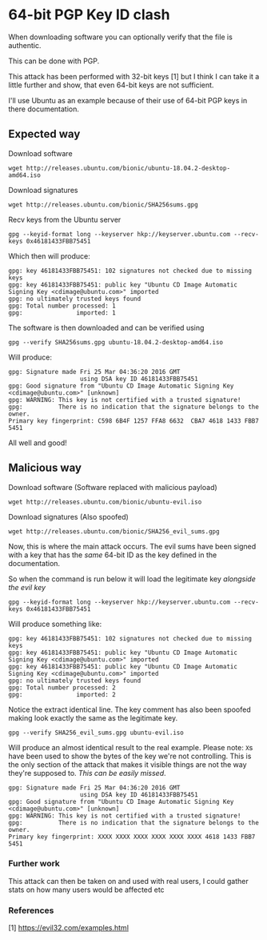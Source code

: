 # 64-bit PGP Key ID clash

When downloading software you can optionally verify that the file is authentic.

This can be done with PGP.

This attack has been performed with 32-bit keys [1] but I think I can take it a little further and show, that even 64-bit keys
are not sufficient. 

I'll use Ubuntu as an example because of their use of 64-bit PGP keys in there documentation.

## Expected way

Download software 
```
wget http://releases.ubuntu.com/bionic/ubuntu-18.04.2-desktop-amd64.iso
```

Download signatures
```
wget http://releases.ubuntu.com/bionic/SHA256sums.gpg
```

Recv keys from the Ubuntu server
```
gpg --keyid-format long --keyserver hkp://keyserver.ubuntu.com --recv-keys 0x46181433FBB75451
```

Which then will produce:
```
gpg: key 46181433FBB75451: 102 signatures not checked due to missing keys
gpg: key 46181433FBB75451: public key "Ubuntu CD Image Automatic Signing Key <cdimage@ubuntu.com>" imported
gpg: no ultimately trusted keys found
gpg: Total number processed: 1
gpg:               imported: 1
```

The software is then downloaded and can be verified using
```
gpg --verify SHA256sums.gpg ubuntu-18.04.2-desktop-amd64.iso
```

Will produce:

```
gpg: Signature made Fri 25 Mar 04:36:20 2016 GMT
                    using DSA key ID 46181433FBB75451
gpg: Good signature from "Ubuntu CD Image Automatic Signing Key <cdimage@ubuntu.com>" [unknown]
gpg: WARNING: This key is not certified with a trusted signature!
gpg:          There is no indication that the signature belongs to the owner.
Primary key fingerprint: C598 6B4F 1257 FFA8 6632  CBA7 4618 1433 FBB7 5451
```

All well and good!

## Malicious way

Download software (Software replaced with malicious payload)

```
wget http://releases.ubuntu.com/bionic/ubuntu-evil.iso
```

Download signatures (Also spoofed)

```
wget http://releases.ubuntu.com/bionic/SHA256_evil_sums.gpg
```

Now, this is where the main attack occurs. The evil sums have been signed with a key that has the *same*
64-bit ID as the key defined in the documentation.

So when the command is run below it will load the legitimate key *alongside the evil key*

```
gpg --keyid-format long --keyserver hkp://keyserver.ubuntu.com --recv-keys 0x46181433FBB75451
```

Will produce something like:

```
gpg: key 46181433FBB75451: 102 signatures not checked due to missing keys
gpg: key 46181433FBB75451: public key "Ubuntu CD Image Automatic Signing Key <cdimage@ubuntu.com>" imported
gpg: key 46181433FBB75451: public key "Ubuntu CD Image Automatic Signing Key <cdimage@ubuntu.com>" imported
gpg: no ultimately trusted keys found
gpg: Total number processed: 2
gpg:               imported: 2
```

Notice the extract identical line. The key comment has also been spoofed making look exactly the same as the legitimate key.

```
gpg --verify SHA256_evil_sums.gpg ubuntu-evil.iso
```

Will produce an almost identical result to the real example. Please note: `X`s have been used to show the bytes
of the key we're not controlling. This is the only section of the attack that makes it visible things are not 
the way they're supposed to. *This can be easily missed*.

```
gpg: Signature made Fri 25 Mar 04:36:20 2016 GMT
                    using DSA key ID 46181433FBB75451
gpg: Good signature from "Ubuntu CD Image Automatic Signing Key <cdimage@ubuntu.com>" [unknown]
gpg: WARNING: This key is not certified with a trusted signature!
gpg:          There is no indication that the signature belongs to the owner.
Primary key fingerprint: XXXX XXXX XXXX XXXX XXXX XXXX 4618 1433 FBB7 5451
```

### Further work

This attack can then be taken on and used with real users, I could gather stats on how many users would be affected etc


### References

[1] https://evil32.com/examples.html